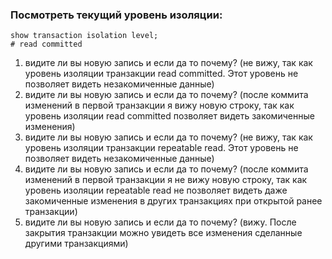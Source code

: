### Посмотреть текущий уровень изоляции:

    show transaction isolation level;
    # read committed

 1. видите ли вы новую запись и если да то почему? (не вижу, так как уровень изоляции транзакции read committed. Этот уровень не позволяет видеть незакомиченные данные)
 2. видите ли вы новую запись и если да то почему? (после коммита изменений в первой транзакции я вижу новую строку, так как уровень изоляции read committed позволяет видеть закомиченные изменения)
 3. видите ли вы новую запись и если да то почему? (не вижу, так как уровень изоляции транзакции repeatable read. Этот уровень не позволяет видеть незакомиченные данные)
 4. видите ли вы новую запись и если да то почему? (после коммита изменений в первой транзакции я не вижу новую строку, так как уровень изоляции repeatable read не позволяет видеть даже закомиченные изменения в других транзакциях при открытой ранее транзакции)
 5. видите ли вы новую запись и если да то почему? (вижу. После закрытия транзакции можно увидеть все изменения сделанные другими транзакциями)
